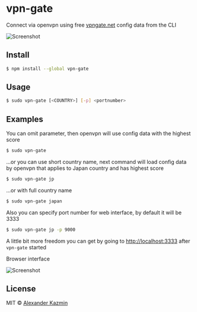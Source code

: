 # vpn-gate
Connect via openvpn using free [vpngate.net](http://www.vpngate.net/) config data from the CLI

![Screenshot](http://i.imgur.com/F8qPjID.png)

## Install

```bash
$ npm install --global vpn-gate
```

## Usage

```bash
$ sudo vpn-gate [<COUNTRY>] [-p] <portnumber>
```

## Examples
You can omit parameter, then openvpn will use config data with the highest score
```bash
$ sudo vpn-gate
```

...or you can use short country name, next command will load config data by openvpn that applies to Japan country and has highest score
```bash
$ sudo vpn-gate jp
```

...or with full country name
```bash
$ sudo vpn-gate japan
```

Also you can specify port number for web interface, by default it will be 3333
```bash
$ sudo vpn-gate jp -p 9000
```

A little bit more freedom you can get by going to [http://localhost:3333](http://localhost:3333) after `vpn-gate` started

Browser interface
 
![Screenshot](http://i.imgur.com/TbSWNOu.png)

## License

MIT © [Alexander Kazmin](https://github.com/ernium)
